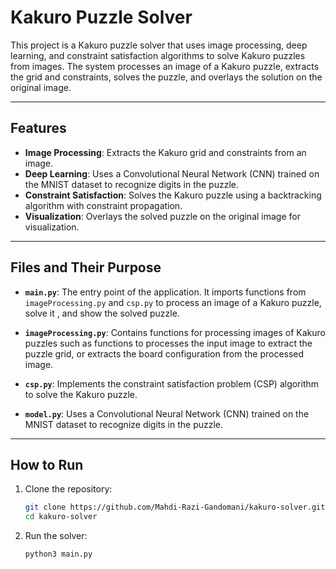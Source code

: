 # Kakuro Puzzle Solver

This project is a Kakuro puzzle solver that uses image processing, deep learning, and constraint satisfaction algorithms to solve Kakuro puzzles from images. The system processes an image of a Kakuro puzzle, extracts the grid and constraints, solves the puzzle, and overlays the solution on the original image.

---

## Features

- **Image Processing**: Extracts the Kakuro grid and constraints from an image.
- **Deep Learning**: Uses a Convolutional Neural Network (CNN) trained on the MNIST dataset to recognize digits in the puzzle.
- **Constraint Satisfaction**: Solves the Kakuro puzzle using a backtracking algorithm with constraint propagation.
- **Visualization**: Overlays the solved puzzle on the original image for visualization.

---

## Files and Their Purpose

- **`main.py`**: The entry point of the application. It imports functions from `imageProcessing.py` and `csp.py` to process an image of a Kakuro puzzle, solve it , and show the solved puzzle.

- **`imageProcessing.py`**: Contains functions for processing images of Kakuro puzzles such as functions to processes the input image to extract the puzzle grid, or extracts the board configuration from the processed image.

- **`csp.py`**: Implements the constraint satisfaction problem (CSP) algorithm to solve the Kakuro puzzle.

- **`model.py`**: Uses a Convolutional Neural Network (CNN) trained on the MNIST dataset to recognize digits in the puzzle.

---

## How to Run

1. Clone the repository:
   ```bash
   git clone https://github.com/Mahdi-Razi-Gandomani/kakuro-solver.git
   cd kakuro-solver
2. Run the solver:
   ```bash
   python3 main.py

